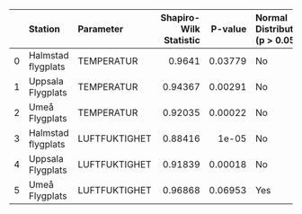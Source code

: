 |    | Station            | Parameter     |   Shapiro-Wilk Statistic |   P-value | Normal Distribution (p > 0.05)   |
|---:|:-------------------|:--------------|-------------------------:|----------:|:---------------------------------|
|  0 | Halmstad flygplats | TEMPERATUR    |                  0.9641  |   0.03779 | No                               |
|  1 | Uppsala Flygplats  | TEMPERATUR    |                  0.94367 |   0.00291 | No                               |
|  2 | Umeå Flygplats     | TEMPERATUR    |                  0.92035 |   0.00022 | No                               |
|  3 | Halmstad flygplats | LUFTFUKTIGHET |                  0.88416 |   1e-05   | No                               |
|  4 | Uppsala Flygplats  | LUFTFUKTIGHET |                  0.91839 |   0.00018 | No                               |
|  5 | Umeå Flygplats     | LUFTFUKTIGHET |                  0.96868 |   0.06953 | Yes                              |